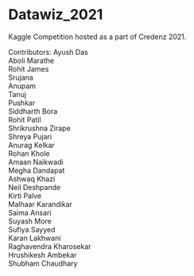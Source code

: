 # Datawiz_2021
Kaggle Competition hosted as a part of Credenz 2021.


Contributors:
Ayush Das <BR>
Aboli Marathe<BR>
Rohit James<BR>
Srujana<BR>
Anupam<BR>
Tanuj <BR>
Pushkar<BR>
Siddharth Bora<BR>
Rohit Patil<BR>
Shrikrushna Zirape<BR>
Shreya Pujari<BR>
Anurag Kelkar<BR>
Rohan Khole<BR>
Amaan Naikwadi<BR>
Megha Dandapat<BR>
Ashwaq Khazi<BR>
Neil Deshpande<BR>
Kirti Palve<BR>
Malhaar Karandikar<BR>
Saima Ansari<BR>
Suyash More<BR>
Sufiya Sayyed<BR>
Karan Lakhwani<BR>
Raghavendra Kharosekar<BR>
Hrushikesh Ambekar<BR>
Shubham Chaudhary<BR>
